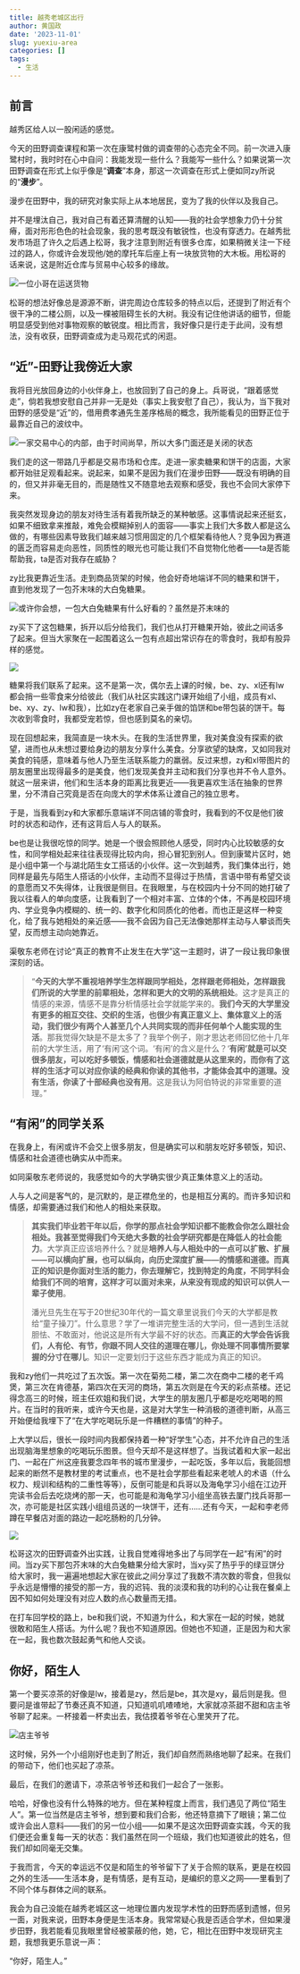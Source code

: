 ```yaml
---
title: 越秀老城区出行
author: 黄国政
date: '2023-11-01'
slug: yuexiu-area
categories: []
tags:
  - 生活
---
```


<!--more-->

## 前言

越秀区给人以一股闲适的感觉。

今天的田野调查课程和第一次在康鹭村做的调查带的心态完全不同。前一次进入康鹭村时，我时时在心中自问：我能发现一些什么？我能写一些什么？如果说第一次田野调查在形式上似乎像是“**调查**”本身，那这一次调查在形式上便如同zy所说的“**漫步**”。

漫步在田野中，我的研究对象实际上从本地居民，变为了我的伙伴以及我自己。

并不是埋汰自己，我对自己有着还算清醒的认知——我的社会学想象力仍十分贫瘠，面对形形色色的社会现象，我的思考既没有敏锐性，也没有穿透力。在越秀批发市场逛了许久之后遇上松哥，我才注意到附近有很多仓库，如果稍微关注一下经过的路人，你或许会发现他/她的摩托车后座上有一块放货物的大木板。用松哥的话来说，这是附近仓库与贸易中心较多的缘故。

![一位小哥在运送货物](https://cdn.jsdelivr.net/gh/residualsun1/blog-static/images/2023/11/11-01-goods.jpg)

松哥的想法好像总是源源不断，讲完周边仓库较多的特点以后，还提到了附近有个很干净的二楼公厕，以及一棵被阻碍生长的大树。我没有记住他讲话的细节，但能明显感受到他对事物观察的敏锐度。相比而言，我好像只是行走于此间，没有想法，没有收获，田野调查成为走马观花式的闲逛。

## “近”-田野让我傍近大家

我将目光放回身边的小伙伴身上，也放回到了自己的身上。兵哥说，“跟着感觉走”，倘若我想安慰自己并非一无是处（事实上我安慰了自己），我认为，当下我对田野的感受是“近”的，借用费孝通先生差序格局的概念，我所能看见的田野正位于最靠近自己的波纹中。

![一家交易中心的内部，由于时间尚早，所以大多门面还是关闭的状态](https://cdn.jsdelivr.net/gh/residualsun1/blog-static/images/2023/11/11-01-market.jpg)

我们走的这一带路几乎都是交易市场和仓库。走进一家卖糖果和饼干的店面，大家都开始驻足观看起来。说起来，如果不是因为我们在漫步田野——既没有明确的目的，但又并非毫无目的，而是随性又不随意地去观察和感受，我也不会同大家停下来。

我突然发现身边的朋友对待生活有着我所缺乏的某种敏感。这事情说起来还挺玄，如果不细致拿来推敲，难免会模糊掉别人的面容——事实上我们大多数人都是这么做的，有哪些因素导致我们越来越习惯用固定的几个框架看待他人？竞争因为赛道的匮乏而容易走向恶性，同质性的眼光也可能让我们不自觉物化他者——ta是否能帮助我，ta是否对我存在威胁？

zy比我更靠近生活。走到商品货架的时候，他会好奇地端详不同的糖果和饼干，直到他发现了一包芥末味的大白兔糖果。

![或许你会想，一包大白兔糖果有什么好看的？虽然是芥末味的](https://cdn.jsdelivr.net/gh/residualsun1/blog-static/images/2023/11/11-01-dabaitu.jpg)

zy买下了这包糖果，拆开以后分给我们，我们也从打开糖果开始，彼此之间话多了起来。但当大家聚在一起围着这么一包有点超出常识存在的零食时，我却有股异样的感觉。

![](https://cdn.jsdelivr.net/gh/residualsun1/blog-static/images/2023/11/11-01-together.jpg)

糖果将我们联系了起来。这不是第一次，偶尔去上课的时候，be、zy、xl还有lw都会捎一些零食来分给彼此（我们从社区实践这门课开始组了小组，成员有xl、be、xy、zy、lw和我），比如zy在老家自己亲手做的馅饼和be带包装的饼干。每次收到零食时，我都受宠若惊，但也感到莫名的亲切。

现在回想起来，我简直是一块木头。在我的生活世界里，我对美食没有探索的欲望，进而也从未想过要给身边的朋友分享什么美食。分享欲望的缺席，又如同我对美食的钝感，意味着与他人乃至生活联系能力的羸弱。反过来想，zy和xl带图片的朋友圈里出现得最多的是美食，他们发现美食并主动和我们分享也并不令人意外。就这一层来讲，他们和生活本身的距离比我更近——我更喜欢生活在抽象的世界里，分不清自己究竟是否在向庞大的学术体系让渡自己的独立思考。

于是，当我看到zy和大家都乐意端详不同店铺的零食时，我看到的不仅是他们彼时的状态和动作，还有这背后人与人的联系。

be也是让我很吃惊的同学。她是一个很会照顾他人感受，同时内心比较敏感的女性，和同学相处起来往往表现得比较内向，担心冒犯到别人。但到康鹭片区时，她是小组中第一个与湖北陌生女工搭话的小伙伴。这一次到越秀，我们集体出行，她同样是最先与陌生人搭话的小伙伴，主动而不显得过于热情，言语中带有希望交谈的意愿而又不失得体，让我很是侧目。在我眼里，与在校园内十分不同的她打破了我以往看人的单向度感，让我看到了一个相对丰富、立体的个体，不再是校园环境内、学业竞争内模糊的、统一的、数字化和同质化的他者。而也正是这样一种变化，给了我与她相处的亲近感——我不会因为自己无法像她那样主动与人攀谈而失望，反而想主动向她靠近。

渠敬东老师在讨论“真正的教育不止发生在大学”这一主题时，讲了一段让我印象很深刻的话。

> “**今天的大学不重视培养学生怎样跟同学相处，怎样跟老师相处，怎样跟我们所说的大学里的前辈相处，怎样和更大的文明的系统相处**。这才是真正的情感的来源，情感不是靠分析情感社会学就能学来的。**我们今天的大学里没有更多的相互交往、交织的生活，也很少有真正意义上、集体意义上的活动，我们很少有两个人甚至几个人共同实现的而非任何单个人能实现的生活**。那我觉得欠缺是不是太多了？我举个例子，刚才思达老师回忆他十几年前的大学生活，用了‘有闲’这个词。‘有闲’的含义是什么？‘**有闲’就是可以交很多朋友，可以吃好多顿饭，情感和社会道德就是从这里来的，而你有了这样的生活才可以对应你读的经典和你读的其他书，才能体会其中的道理。没有生活，你读了十部经典也没有用**。这是我认为阿伯特说的非常重要的道理。”

## “有闲”的同学关系

在我身上，有闲或许不会交上很多朋友，但是确实可以和朋友吃好多顿饭，知识、情感和社会道德也确实从中而来。

如同渠敬东老师说的，我感觉如今的大学确实很少真正集体意义上的活动。

人与人之间是客气的，是沉默的，是正襟危坐的，也是相互分离的。而许多知识和情感，却需要通过我们和他人的相处来获取。

> **其实我们毕业若干年以后，你学的那点社会学知识都不能教会你怎么跟社会相处。我甚至觉得我们今天绝大多数的社会学研究都是在降低人的社会能力**。大学真正应该培养什么？就是**培养人与人相处中的一点可以扩散、扩展——可以横向扩展，也可以纵向，向历史深度扩展——的情感和道德。而真正的知识是你面对生活的能力，你去理解它，找到特定的角度，不同学科会给我们不同的培育，这样才可以面对未来，从来没有现成的知识可以供人一辈子使用**。
> 
> 
> 潘光旦先生在写于20世纪30年代的一篇文章里说我们今天的大学都是教给“童子操刀”。什么意思？学了一堆讲完整生活的大学问，但一遇到生活就胆怯、不敢面对，他说这是所有大学最不好的状态。而**真正的大学会告诉我们，人有伦、有节，你跟不同人交往的道理在哪儿，你处理不同事情所要掌握的分寸在哪儿**。知识一定要划归于这些东西才能成为真正的知识。
> 

我和zy他们一共吃过了五次饭。第一次在菊苑二楼，第二次在商中二楼的老千鸡煲，第三次在肯德基，第四次在天河的商场，第五次则是在今天的彩点茶楼。还记得念高三的时候，班主任欢姐和我们说，大学生的朋友圈几乎都是吃吃喝喝的照片。在当时的我听来，或许今天也是，这是对大学生一种消极的道德判断，从高三开始便给我埋下了“在大学吃喝玩乐是一件糟糕的事情”的种子。

上大学以后，很长一段时间内我都保持着一种“好学生”心态，并不允许自己的生活出现脑海里想象的吃喝玩乐图景。但今天却不是这样想了。当我试着和大家一起出门、一起在广州这座我要念四年书的城市里漫步，一起吃饭，多年以后，我能回想起来的断然不是教材里的考试重点，也不是社会学那些看起来老唬人的术语（什么权力、规训和结构的二重性等等），反倒可能是和兵哥以及海龟学习小组在江边开完读书会后去吃烧烤的那一天，也可能是和海龟学习小组坐高铁去厦门找兵哥那一次，亦可能是社区实践小组组员送的一块饼干，还有……还有今天，一起和李老师蹲在早餐店对面的路边一起吃肠粉的几分钟。

![](https://cdn.jsdelivr.net/residualsun1/gh/blog-static/images/2023/11/11-01-changfen.jpg)

松哥这次的田野调查外出实践，让我自觉难得地多出了与同学在一起“有闲”的时间。当zy买下那包芥末味的大白兔糖果分给大家时，当xy买了热乎乎的绿豆饼分给大家时，我一遍遍地想起大家在彼此之间分享过了我数不清次数的零食，但我似乎永远是懵懵的接受的那一方，我的迟钝、我的淡漠和我的功利的心让我在餐桌上因不知如何处理没有对应人数的点心数量而无措。

在打车回学校的路上，be和我们说，不知道为什么，和大家在一起的时候，她就很敢和陌生人搭话。为什么呢？我也不知道原因。但她也不知道，正是因为和大家在一起，我也数次鼓起勇气和他人交谈。

## 你好，陌生人

第一个要买凉茶的好像是lw，接着是zy，然后是be，其次是xy，最后则是我。但要问是谁带起了节奏还真不知道，只知道叽叽喳喳地，大家就凉茶甜不甜和店主爷爷聊了起来。一杯接着一杯卖出去，我估摸着爷爷在心里笑开了花。

![店主爷爷](https://cdn.jsdelivr.net/gh/residualsun1/blog-static/images/2023/11/11-01-yeye.jpg)

这时候，另外一个小组刚好也走到了附近，我们却自然而熟络地聊了起来。在我们的带动下，他们也买起了凉茶。

最后，在我们的邀请下，凉茶店爷爷还和我们一起合了一张影。

哈哈，好像也没有什么特殊的地方。但在某种程度上而言，我们遇见了两位“陌生人”。第一位当然是店主爷爷，想到要和我们合影，他还特意摘下了眼镜；第二位或许会出人意料——我们的另一位小组——如果不是这次田野调查实践，今天的我们便还会重复每一天的状态：我们虽然在同一个班级，我们也知道彼此的姓名，但我们却如同毫无交集。

于我而言，今天的幸运远不仅是和陌生的爷爷留下了关于合照的联系，更是在校园之外的生活——生活本身，是有情感，是有互动，是编织的意义之网——里看到了不同个体与群体之间的联系。

我会为自己没能在越秀老城区这一地理位置内发现学术性的田野而感到遗憾，但另一面，对我来说，田野本身便是生活本身。我常常疑心我是否适合学术，但如果漫步田野，我若能看见我眼里曾经被蒙蔽的他，她，它，相比在田野中发现研究主题，我想我更乐意说一声：

“你好，陌生人。”